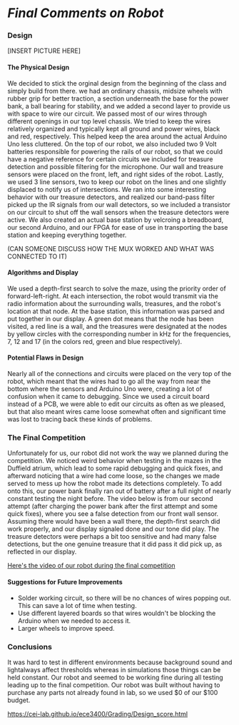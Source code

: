 # __*Final Comments on Robot*__

### Design

[INSERT PICTURE HERE]

#### The Physical Design
We decided to stick the orginal design from the beginning of the class and simply build from there. we had an ordinary chassis, midsize wheels with rubber grip for better traction, a section underneath the base for the power bank, a ball bearing for stability, and we added a second layer to provide us with space to wire our circuit. We passed most of our wires through different openings in our top level chassis. We tried to keep the wires relatively organized and typically kept all ground and power wires, black and red, respectively. This helped keep the area around the actual Arduino Uno less cluttered. On the top of our robot, we also included two 9 Volt batteries responsible for powering the rails of our robot, so that we could have a negative reference for certain circuits we included for treasure detection and possible filtering for the microphone. Our wall and treasure sensors were placed on the front, left, and right sides of the robot. Lastly, we used 3 line sensors, two to keep our robot on the lines and one slightly displaced to notify us of intersections. We ran into some interesting behavior with our treasure detectors, and realized our band-pass filter picked up the IR signals from our wall detectors, so we included a transistor on our circuit to shut off the wall sensors when the treasure detectors were active.
We also created an actual base station by velcroing a breadboard, our second Arduino, and our FPGA for ease of use in transporting the base station and keeping everything together. 

(CAN SOMEONE DISCUSS HOW THE MUX WORKED AND WHAT WAS CONNECTED TO IT)

#### Algorithms and Display
We used a depth-first search to solve the maze, using the priority order of forward-left-right. At each intersection, the robot would transmit via the radio information about the surrounding walls, treasures, and the robot's location at that node. At the base station, this information was parsed and put together in our display. A green dot means that the node has been visited, a red line is a wall, and the treasures were designated at the nodes by yellow circles with the corresponding number in kHz for the frequencies, 7, 12 and 17 (in the colors red, green and blue respectively).


#### Potential Flaws in Design
Nearly all of the connections and circuits were placed on the very top of the robot, which meant that the wires had to go all the way from near the bottom where the sensors and Arduino Uno were, creating a lot of confusion when it came to debugging. Since we used a circuit board instead of a PCB, we were able to edit our circuits as often as we pleased, but that also meant wires came loose somewhat often and significant time was lost to tracing back these kinds of problems.

### The Final Competition
Unfortunately for us, our robot did not work the way we planned during the competition. We noticed weird behavior when testing in the mazes in the Duffield atrium, which lead to some rapid debugging and quick fixes, and afterward noticing that a wire had come loose, so the changes we made served to mess up how the robot made its detections completely. To add onto this, our power bank finally ran out of battery after a full night of nearly constant testing the night before. The video below is from our second attempt (after charging the power bank after the first attempt and some quick fixes), where you see a false detection from our front wall sensor. Assuming there would have been a wall there, the depth-first search did work properly, and our display signaled done and our tone did play. The treasure detectors were perhaps a bit too sensitive and had many false detections, but the one genuine treasure that it did pass it did pick up, as reflected in our display.


[Here's the video of our robot during the final competition](https://www.youtube.com/watch?v=oZpQe9s_qdU)

#### Suggestions for Future Improvements
* Solder working circuit, so there will be no chances of wires popping out. This can save a lot of time when testing.
* Use different layered boards so that wires wouldn't be blocking the Arduino when we needed to access it.
* Larger wheels to improve speed.

### Conclusions
It was hard to test in different environments because background sound and lightalways affect thresholds whereas in simulations those things can be held constant. Our robot and seemed to be working fine during all testing leading up to the final competition. Our robot was built without having to purchase any parts not already found in lab, so we used $0 of our $100 budget.


https://cei-lab.github.io/ece3400/Grading/Design_score.html

